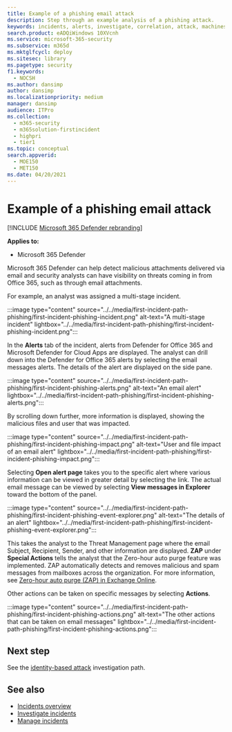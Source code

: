 ```yaml
---
title: Example of a phishing email attack
description: Step through an example analysis of a phishing attack.
keywords: incidents, alerts, investigate, correlation, attack, machines, devices, users, identities, identity, mailbox, email, 365, microsoft, m365
search.product: eADQiWindows 10XVcnh
ms.service: microsoft-365-security
ms.subservice: m365d
ms.mktglfcycl: deploy
ms.sitesec: library
ms.pagetype: security
f1.keywords: 
  - NOCSH
ms.author: dansimp
author: dansimp
ms.localizationpriority: medium
manager: dansimp
audience: ITPro
ms.collection: 
  - m365-security
  - m365solution-firstincident
  - highpri
  - tier1
ms.topic: conceptual
search.appverid: 
  - MOE150
  - MET150
ms.date: 04/20/2021
---
```


# Example of a phishing email attack

[!INCLUDE [Microsoft 365 Defender rebranding](../includes/microsoft-defender.md)]

**Applies to:**
- Microsoft 365 Defender

Microsoft 365 Defender can help detect malicious attachments delivered via email and security analysts can have visibility on threats coming in from Office 365, such as through email attachments.

For example, an analyst was assigned a multi-stage incident.
 
:::image type="content" source="../../media/first-incident-path-phishing/first-incident-phishing-incident.png" alt-text="A multi-stage incident" lightbox="../../media/first-incident-path-phishing/first-incident-phishing-incident.png":::

In the **Alerts** tab of the incident, alerts from Defender for Office 365 and Microsoft Defender for Cloud Apps are displayed. The analyst can drill down into the Defender for Office 365 alerts by selecting the email messages alerts. The details of the alert are displayed on the side pane.

:::image type="content" source="../../media/first-incident-path-phishing/first-incident-phishing-alerts.png" alt-text="An email alert" lightbox="../../media/first-incident-path-phishing/first-incident-phishing-alerts.png":::
 
By scrolling down further, more information is displayed, showing the malicious files and user that was impacted.

:::image type="content" source="../../media/first-incident-path-phishing/first-incident-phishing-impact.png" alt-text="User and file impact of an email alert" lightbox="../../media/first-incident-path-phishing/first-incident-phishing-impact.png":::
  
Selecting **Open alert page** takes you to the specific alert where various information can be viewed in greater detail by selecting the link. The actual email message can be viewed by selecting **View messages in Explorer** toward the bottom of the panel.
 
:::image type="content" source="../../media/first-incident-path-phishing/first-incident-phishing-event-explorer.png" alt-text="The details of an alert" lightbox="../../media/first-incident-path-phishing/first-incident-phishing-event-explorer.png"::: 

This takes the analyst to the Threat Management page where the email Subject, Recipient, Sender, and other information are displayed. **ZAP** under **Special Actions** tells the analyst that the Zero-hour auto purge feature was implemented. ZAP automatically detects and removes malicious and spam messages from mailboxes across the organization. For more information, see [Zero-hour auto purge (ZAP) in Exchange Online](../office-365-security/zero-hour-auto-purge.md).

Other actions can be taken on specific messages by selecting **Actions**. 
 
:::image type="content" source="../../media/first-incident-path-phishing/first-incident-phishing-actions.png" alt-text="The other actions that can be taken on email messages" lightbox="../../media/first-incident-path-phishing/first-incident-phishing-actions.png"::: 

## Next step

See the [identity-based attack](first-incident-path-identity.md) investigation path.

## See also

- [Incidents overview](incidents-overview.md)
- [Investigate incidents](investigate-incidents.md)
- [Manage incidents](manage-incidents.md)
